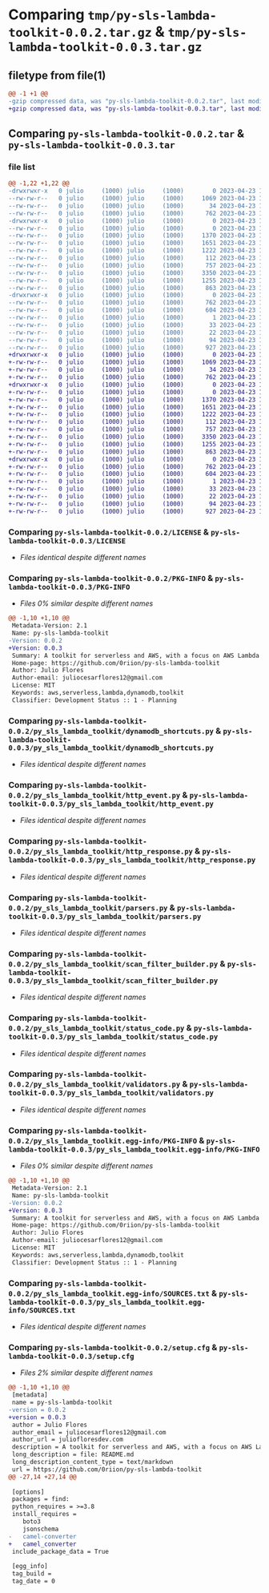 # Comparing `tmp/py-sls-lambda-toolkit-0.0.2.tar.gz` & `tmp/py-sls-lambda-toolkit-0.0.3.tar.gz`

## filetype from file(1)

```diff
@@ -1 +1 @@
-gzip compressed data, was "py-sls-lambda-toolkit-0.0.2.tar", last modified: Sun Apr 23 18:15:01 2023, max compression
+gzip compressed data, was "py-sls-lambda-toolkit-0.0.3.tar", last modified: Sun Apr 23 18:26:19 2023, max compression
```

## Comparing `py-sls-lambda-toolkit-0.0.2.tar` & `py-sls-lambda-toolkit-0.0.3.tar`

### file list

```diff
@@ -1,22 +1,22 @@
-drwxrwxr-x   0 julio     (1000) julio     (1000)        0 2023-04-23 18:15:01.537016 py-sls-lambda-toolkit-0.0.2/
--rw-rw-r--   0 julio     (1000) julio     (1000)     1069 2023-04-23 17:34:15.000000 py-sls-lambda-toolkit-0.0.2/LICENSE
--rw-rw-r--   0 julio     (1000) julio     (1000)       34 2023-04-23 18:05:48.000000 py-sls-lambda-toolkit-0.0.2/MANIFEST.in
--rw-rw-r--   0 julio     (1000) julio     (1000)      762 2023-04-23 18:15:01.537016 py-sls-lambda-toolkit-0.0.2/PKG-INFO
-drwxrwxr-x   0 julio     (1000) julio     (1000)        0 2023-04-23 18:15:01.533016 py-sls-lambda-toolkit-0.0.2/py_sls_lambda_toolkit/
--rw-rw-r--   0 julio     (1000) julio     (1000)        0 2023-04-23 17:11:35.000000 py-sls-lambda-toolkit-0.0.2/py_sls_lambda_toolkit/__init__.py
--rw-rw-r--   0 julio     (1000) julio     (1000)     1370 2023-04-23 17:11:56.000000 py-sls-lambda-toolkit-0.0.2/py_sls_lambda_toolkit/dynamodb_shortcuts.py
--rw-rw-r--   0 julio     (1000) julio     (1000)     1651 2023-04-23 17:11:56.000000 py-sls-lambda-toolkit-0.0.2/py_sls_lambda_toolkit/http_event.py
--rw-rw-r--   0 julio     (1000) julio     (1000)     1222 2023-04-23 17:11:56.000000 py-sls-lambda-toolkit-0.0.2/py_sls_lambda_toolkit/http_response.py
--rw-rw-r--   0 julio     (1000) julio     (1000)      112 2023-04-23 17:11:56.000000 py-sls-lambda-toolkit-0.0.2/py_sls_lambda_toolkit/logger.py
--rw-rw-r--   0 julio     (1000) julio     (1000)      757 2023-04-23 17:11:56.000000 py-sls-lambda-toolkit-0.0.2/py_sls_lambda_toolkit/parsers.py
--rw-rw-r--   0 julio     (1000) julio     (1000)     3350 2023-04-23 17:11:56.000000 py-sls-lambda-toolkit-0.0.2/py_sls_lambda_toolkit/scan_filter_builder.py
--rw-rw-r--   0 julio     (1000) julio     (1000)     1255 2023-04-23 17:11:56.000000 py-sls-lambda-toolkit-0.0.2/py_sls_lambda_toolkit/status_code.py
--rw-rw-r--   0 julio     (1000) julio     (1000)      863 2023-04-23 17:11:56.000000 py-sls-lambda-toolkit-0.0.2/py_sls_lambda_toolkit/validators.py
-drwxrwxr-x   0 julio     (1000) julio     (1000)        0 2023-04-23 18:15:01.537016 py-sls-lambda-toolkit-0.0.2/py_sls_lambda_toolkit.egg-info/
--rw-rw-r--   0 julio     (1000) julio     (1000)      762 2023-04-23 18:15:01.000000 py-sls-lambda-toolkit-0.0.2/py_sls_lambda_toolkit.egg-info/PKG-INFO
--rw-rw-r--   0 julio     (1000) julio     (1000)      604 2023-04-23 18:15:01.000000 py-sls-lambda-toolkit-0.0.2/py_sls_lambda_toolkit.egg-info/SOURCES.txt
--rw-rw-r--   0 julio     (1000) julio     (1000)        1 2023-04-23 18:15:01.000000 py-sls-lambda-toolkit-0.0.2/py_sls_lambda_toolkit.egg-info/dependency_links.txt
--rw-rw-r--   0 julio     (1000) julio     (1000)       33 2023-04-23 18:15:01.000000 py-sls-lambda-toolkit-0.0.2/py_sls_lambda_toolkit.egg-info/requires.txt
--rw-rw-r--   0 julio     (1000) julio     (1000)       22 2023-04-23 18:15:01.000000 py-sls-lambda-toolkit-0.0.2/py_sls_lambda_toolkit.egg-info/top_level.txt
--rw-rw-r--   0 julio     (1000) julio     (1000)       94 2023-04-23 17:31:48.000000 py-sls-lambda-toolkit-0.0.2/pyproject.toml
--rw-rw-r--   0 julio     (1000) julio     (1000)      927 2023-04-23 18:15:01.537016 py-sls-lambda-toolkit-0.0.2/setup.cfg
+drwxrwxr-x   0 julio     (1000) julio     (1000)        0 2023-04-23 18:26:19.318116 py-sls-lambda-toolkit-0.0.3/
+-rw-rw-r--   0 julio     (1000) julio     (1000)     1069 2023-04-23 17:34:15.000000 py-sls-lambda-toolkit-0.0.3/LICENSE
+-rw-rw-r--   0 julio     (1000) julio     (1000)       34 2023-04-23 18:05:48.000000 py-sls-lambda-toolkit-0.0.3/MANIFEST.in
+-rw-rw-r--   0 julio     (1000) julio     (1000)      762 2023-04-23 18:26:19.318116 py-sls-lambda-toolkit-0.0.3/PKG-INFO
+drwxrwxr-x   0 julio     (1000) julio     (1000)        0 2023-04-23 18:26:19.318116 py-sls-lambda-toolkit-0.0.3/py_sls_lambda_toolkit/
+-rw-rw-r--   0 julio     (1000) julio     (1000)        0 2023-04-23 17:11:35.000000 py-sls-lambda-toolkit-0.0.3/py_sls_lambda_toolkit/__init__.py
+-rw-rw-r--   0 julio     (1000) julio     (1000)     1370 2023-04-23 17:11:56.000000 py-sls-lambda-toolkit-0.0.3/py_sls_lambda_toolkit/dynamodb_shortcuts.py
+-rw-rw-r--   0 julio     (1000) julio     (1000)     1651 2023-04-23 17:11:56.000000 py-sls-lambda-toolkit-0.0.3/py_sls_lambda_toolkit/http_event.py
+-rw-rw-r--   0 julio     (1000) julio     (1000)     1222 2023-04-23 17:11:56.000000 py-sls-lambda-toolkit-0.0.3/py_sls_lambda_toolkit/http_response.py
+-rw-rw-r--   0 julio     (1000) julio     (1000)      112 2023-04-23 17:11:56.000000 py-sls-lambda-toolkit-0.0.3/py_sls_lambda_toolkit/logger.py
+-rw-rw-r--   0 julio     (1000) julio     (1000)      757 2023-04-23 17:11:56.000000 py-sls-lambda-toolkit-0.0.3/py_sls_lambda_toolkit/parsers.py
+-rw-rw-r--   0 julio     (1000) julio     (1000)     3350 2023-04-23 17:11:56.000000 py-sls-lambda-toolkit-0.0.3/py_sls_lambda_toolkit/scan_filter_builder.py
+-rw-rw-r--   0 julio     (1000) julio     (1000)     1255 2023-04-23 17:11:56.000000 py-sls-lambda-toolkit-0.0.3/py_sls_lambda_toolkit/status_code.py
+-rw-rw-r--   0 julio     (1000) julio     (1000)      863 2023-04-23 17:11:56.000000 py-sls-lambda-toolkit-0.0.3/py_sls_lambda_toolkit/validators.py
+drwxrwxr-x   0 julio     (1000) julio     (1000)        0 2023-04-23 18:26:19.318116 py-sls-lambda-toolkit-0.0.3/py_sls_lambda_toolkit.egg-info/
+-rw-rw-r--   0 julio     (1000) julio     (1000)      762 2023-04-23 18:26:19.000000 py-sls-lambda-toolkit-0.0.3/py_sls_lambda_toolkit.egg-info/PKG-INFO
+-rw-rw-r--   0 julio     (1000) julio     (1000)      604 2023-04-23 18:26:19.000000 py-sls-lambda-toolkit-0.0.3/py_sls_lambda_toolkit.egg-info/SOURCES.txt
+-rw-rw-r--   0 julio     (1000) julio     (1000)        1 2023-04-23 18:26:19.000000 py-sls-lambda-toolkit-0.0.3/py_sls_lambda_toolkit.egg-info/dependency_links.txt
+-rw-rw-r--   0 julio     (1000) julio     (1000)       33 2023-04-23 18:26:19.000000 py-sls-lambda-toolkit-0.0.3/py_sls_lambda_toolkit.egg-info/requires.txt
+-rw-rw-r--   0 julio     (1000) julio     (1000)       22 2023-04-23 18:26:19.000000 py-sls-lambda-toolkit-0.0.3/py_sls_lambda_toolkit.egg-info/top_level.txt
+-rw-rw-r--   0 julio     (1000) julio     (1000)       94 2023-04-23 17:31:48.000000 py-sls-lambda-toolkit-0.0.3/pyproject.toml
+-rw-rw-r--   0 julio     (1000) julio     (1000)      927 2023-04-23 18:26:19.318116 py-sls-lambda-toolkit-0.0.3/setup.cfg
```

### Comparing `py-sls-lambda-toolkit-0.0.2/LICENSE` & `py-sls-lambda-toolkit-0.0.3/LICENSE`

 * *Files identical despite different names*

### Comparing `py-sls-lambda-toolkit-0.0.2/PKG-INFO` & `py-sls-lambda-toolkit-0.0.3/PKG-INFO`

 * *Files 0% similar despite different names*

```diff
@@ -1,10 +1,10 @@
 Metadata-Version: 2.1
 Name: py-sls-lambda-toolkit
-Version: 0.0.2
+Version: 0.0.3
 Summary: A toolkit for serverless and AWS, with a focus on AWS Lambda and dynamodb.
 Home-page: https://github.com/0riion/py-sls-lambda-toolkit
 Author: Julio Flores
 Author-email: juliocesarflores12@gmail.com
 License: MIT
 Keywords: aws,serverless,lambda,dynamodb,toolkit
 Classifier: Development Status :: 1 - Planning
```

### Comparing `py-sls-lambda-toolkit-0.0.2/py_sls_lambda_toolkit/dynamodb_shortcuts.py` & `py-sls-lambda-toolkit-0.0.3/py_sls_lambda_toolkit/dynamodb_shortcuts.py`

 * *Files identical despite different names*

### Comparing `py-sls-lambda-toolkit-0.0.2/py_sls_lambda_toolkit/http_event.py` & `py-sls-lambda-toolkit-0.0.3/py_sls_lambda_toolkit/http_event.py`

 * *Files identical despite different names*

### Comparing `py-sls-lambda-toolkit-0.0.2/py_sls_lambda_toolkit/http_response.py` & `py-sls-lambda-toolkit-0.0.3/py_sls_lambda_toolkit/http_response.py`

 * *Files identical despite different names*

### Comparing `py-sls-lambda-toolkit-0.0.2/py_sls_lambda_toolkit/parsers.py` & `py-sls-lambda-toolkit-0.0.3/py_sls_lambda_toolkit/parsers.py`

 * *Files identical despite different names*

### Comparing `py-sls-lambda-toolkit-0.0.2/py_sls_lambda_toolkit/scan_filter_builder.py` & `py-sls-lambda-toolkit-0.0.3/py_sls_lambda_toolkit/scan_filter_builder.py`

 * *Files identical despite different names*

### Comparing `py-sls-lambda-toolkit-0.0.2/py_sls_lambda_toolkit/status_code.py` & `py-sls-lambda-toolkit-0.0.3/py_sls_lambda_toolkit/status_code.py`

 * *Files identical despite different names*

### Comparing `py-sls-lambda-toolkit-0.0.2/py_sls_lambda_toolkit/validators.py` & `py-sls-lambda-toolkit-0.0.3/py_sls_lambda_toolkit/validators.py`

 * *Files identical despite different names*

### Comparing `py-sls-lambda-toolkit-0.0.2/py_sls_lambda_toolkit.egg-info/PKG-INFO` & `py-sls-lambda-toolkit-0.0.3/py_sls_lambda_toolkit.egg-info/PKG-INFO`

 * *Files 0% similar despite different names*

```diff
@@ -1,10 +1,10 @@
 Metadata-Version: 2.1
 Name: py-sls-lambda-toolkit
-Version: 0.0.2
+Version: 0.0.3
 Summary: A toolkit for serverless and AWS, with a focus on AWS Lambda and dynamodb.
 Home-page: https://github.com/0riion/py-sls-lambda-toolkit
 Author: Julio Flores
 Author-email: juliocesarflores12@gmail.com
 License: MIT
 Keywords: aws,serverless,lambda,dynamodb,toolkit
 Classifier: Development Status :: 1 - Planning
```

### Comparing `py-sls-lambda-toolkit-0.0.2/py_sls_lambda_toolkit.egg-info/SOURCES.txt` & `py-sls-lambda-toolkit-0.0.3/py_sls_lambda_toolkit.egg-info/SOURCES.txt`

 * *Files identical despite different names*

### Comparing `py-sls-lambda-toolkit-0.0.2/setup.cfg` & `py-sls-lambda-toolkit-0.0.3/setup.cfg`

 * *Files 2% similar despite different names*

```diff
@@ -1,10 +1,10 @@
 [metadata]
 name = py-sls-lambda-toolkit
-version = 0.0.2
+version = 0.0.3
 author = Julio Flores
 author_email = juliocesarflores12@gmail.com
 author_url = juliofloresdev.com
 description = A toolkit for serverless and AWS, with a focus on AWS Lambda and dynamodb.
 long_description = file: README.md
 long_description_content_type = text/markdown
 url = https://github.com/0riion/py-sls-lambda-toolkit
@@ -27,14 +27,14 @@
 
 [options]
 packages = find:
 python_requires = >=3.8
 install_requires = 
 	boto3
 	jsonschema
-	camel-converter
+	camel_converter
 include_package_data = True
 
 [egg_info]
 tag_build = 
 tag_date = 0
```


